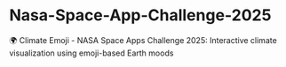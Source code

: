 # Nasa-Space-App-Challenge-2025
🌍 Climate Emoji - NASA Space Apps Challenge 2025: Interactive climate visualization using emoji-based Earth moods
